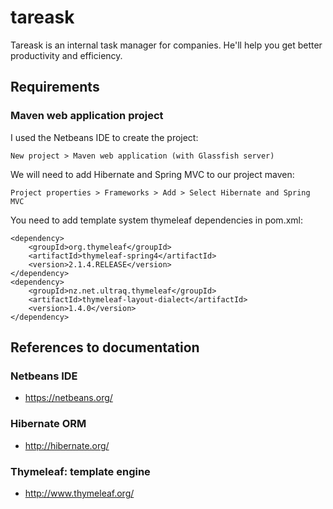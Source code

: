 # tareask

Tareask is an internal task manager for companies. He'll help you get better productivity and efficiency.

## Requirements

### Maven web application project

I used the Netbeans IDE to create the project:
```
New project > Maven web application (with Glassfish server)
```

We will need to add Hibernate and Spring MVC to our project maven:
```
Project properties > Frameworks > Add > Select Hibernate and Spring MVC
```

You need to add template system thymeleaf dependencies in pom.xml:
```
<dependency>
    <groupId>org.thymeleaf</groupId>
    <artifactId>thymeleaf-spring4</artifactId>
    <version>2.1.4.RELEASE</version>
</dependency>  
<dependency>
    <groupId>nz.net.ultraq.thymeleaf</groupId>
    <artifactId>thymeleaf-layout-dialect</artifactId>
    <version>1.4.0</version>
</dependency>  
```

## References to documentation

### Netbeans IDE
- https://netbeans.org/

### Hibernate ORM
- http://hibernate.org/

### Thymeleaf: template engine
- http://www.thymeleaf.org/
